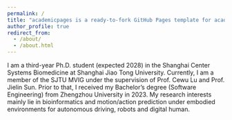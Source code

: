 ```yaml
---
permalink: /
title: "academicpages is a ready-to-fork GitHub Pages template for academic personal websites"
author_profile: true
redirect_from: 
  - /about/
  - /about.html
---
```


I am a third-year Ph.D. student (expected 2028) in the Shanghai Center Systems Biomedicine at Shanghai Jiao Tong University. Currently, I am a member of the SJTU MVIG under the supervision of Prof. Cewu Lu and Prof. Jielin Sun. Prior to that, I received my Bachelor’s degree (Software Engineering) from Zhengzhou University in 2023. My research interests mainly lie in bioinformatics and motion/action prediction under embodied environments for autonomous driving, robots and digital human.
